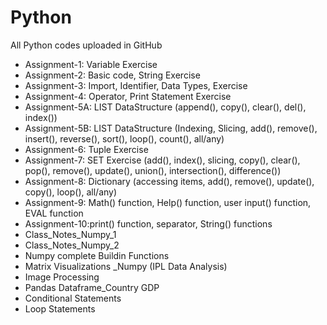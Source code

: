 # Python
All Python codes uploaded in GitHub

- Assignment-1: Variable Exercise
- Assignment-2: Basic code, String Exercise
- Assignment-3: Import, Identifier, Data Types, Exercise
- Assignment-4: Operator, Print Statement Exercise
- Assignment-5A: LIST DataStructure (append(), copy(), clear(), del(), index())
- Assignment-5B: LIST DataStructure (Indexing, Slicing, add(), remove(), insert(), reverse(), sort(), loop(), count(), all/any)
- Assignment-6: Tuple Exercise
- Assignment-7: SET Exercise (add(), index(), slicing, copy(), clear(), pop(), remove(), update(), union(), intersection(), difference())
- Assignment-8: Dictionary (accessing items, add(), remove(), update(), copy(), loop(), all/any)
- Assignment-9: Math() function, Help() function, user input() function, EVAL function
- Assignment-10:print() function, separator, String() functions
- Class_Notes_Numpy_1
- Class_Notes_Numpy_2
- Numpy complete Buildin Functions
- Matrix Visualizations _Numpy (IPL Data Analysis)
- Image Processing
- Pandas Dataframe_Country GDP
- Conditional Statements
- Loop Statements
